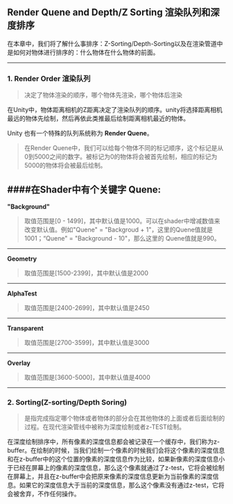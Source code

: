 ## Render Quene and Depth/Z Sorting 渲染队列和深度排序
在本章中，我们将了解什么事排序：Z-Sorting/Depth-Sorting以及在渲染管道中是如何对物体进行排序的：什么物体在什么物体的前面。

---
### 1. Render Order 渲染队列
>决定了物体渲染的顺序，哪个物体先渲染，哪个物体后渲染

在Unity中，物体距离相机的Z距离决定了渲染队列的顺序。unity将选择距离相机最远的物体先绘制，然后再依此类推最后绘制距离相机最近的物体。

Unity 也有一个特殊的队列系统称为 **Render Quene**。
>在Render Quene中，我们可以给每个物体不同的标记顺序，这个标记是从0到5000之间的数字。被标记为0的物体将会被首先绘制，相应的标记为5000的物体将会被最后绘制。 
>

####在Shader中有个关键字 **Quene**:
---
**"Background"**
> 取值范围是[0 - 1499]，其中默认值是1000。可以在shader中增减数值来改变默认值。例如"Quene" = "Backgroud + 1"，这里的Quene值就是1001；“Quene" = "Background - 10"，那么这里的 Quene值就是990。
---
**Geometry**
>取值范围是[1500-2399]，其中默认值是2000

---
**AlphaTest**
>取值范围是[2400-2699]，其中默认值是2450

---
**Transparent**
>取值范围是[2700-3599]，其中默认值是3000

---
**Overlay**
>取值范围是[3600-5000]，其中默认值是4000
---
### 2. Sorting(Z-sorting/Depth Soring)
>是指完成指定哪个物体或者物体的部分会在其他物体的上面或者后面绘制的过程。在现代渲染管线中被称为深度绘制或者z-TEST绘制。

在深度绘制排序中，所有像素的深度信息都会被记录在一个缓存中，我们称为z-buffer。在绘制的时候，当我们绘制一个像素的时候我们会将这个像素的深度信息和在z-buffer中的这个位置的像素的深度信息作为比较，如果新像素的深度信息小于已经在屏幕上的像素的深度信息，那么这个像素就通过了z-test，它将会被绘制在屏幕上，并且在z-buffer中会把原来像素的深度信息更新为当前像素的深度信息。如果它的深度信息大于当前的深度信息，那么这个像素没有通过z-test，它将会被舍弃，不作任何操作。